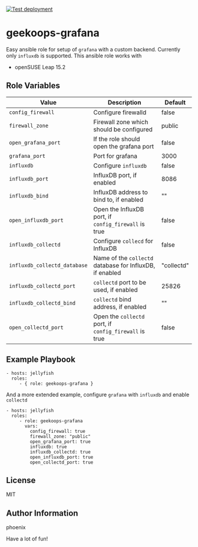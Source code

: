 [![Test deployment](https://github.com/GeekOops/geekoops-grafana/actions/workflows/CI.yml/badge.svg)](https://github.com/GeekOops/geekoops-grafana/actions/workflows/CI.yml)

# geekoops-grafana

Easy ansible role for setup of `grafana` with a custom backend. Currently only `influxdb` is supported. This ansible role works with

- openSUSE Leap 15.2


## Role Variables

| Value | Description | Default |
|-------|-------------|---------|
|`config_firewall`|Configure firewalld | false |
|`firewall_zone`| Firewall zone which should be configured | public |
|`open_grafana_port`| If the role should open the grafana port | false |
|`grafana_port` | Port for grafana | 3000 |
|`influxdb`| Configure `influxdb` | false |
|`influxdb_port`| InfluxDB port, if enabled | 8086 |
|`influxdb_bind` | InfluxDB address to bind to, if enabled | "" |
|`open_influxdb_port` | Open the InfluxDB port, if `config_firewall` is true | false |
|`influxdb_collectd` | Configure `collecd` for InfluxDB | false |
|`influxdb_collectd_database` | Name of the `collectd` database for InfluxDB, if enabled | "collectd" |
|`influxdb_collectd_port` | `collectd` port to be used, if enabled | 25826 |
|`influxdb_collectd_bind` | `collectd` bind address, if enabled | "" |
|`open_collectd_port` | Open the `collectd` port, if `config_firewall` is true | false |


## Example Playbook

    - hosts: jellyfish
      roles:
         - { role: geekoops-grafana }

And a more extended example, configure `grafana` with `influxdb` and enable `collectd`

    - hosts: jellyfish
      roles:
         - role: geekoops-grafana
           vars:
             config_firewall: true
             firewall_zone: "public"
             open_grafana_port: true
             influxdb: true
             influxdb_collectd: true
             open_influxdb_port: true
             open_collectd_port: true


## License

MIT

## Author Information

phoenix

Have a lot of fun!

